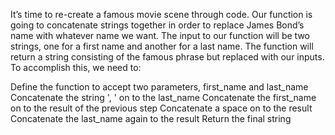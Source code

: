 It’s time to re-create a famous movie scene through code. Our function is going to concatenate strings together in order to replace James Bond’s name with whatever name we want. The input to our function will be two strings, one for a first name and another for a last name. The function will return a string consisting of the famous phrase but replaced with our inputs. To accomplish this, we need to:

Define the function to accept two parameters, first_name and last_name
Concatenate the string ', ' on to the last_name
Concatenate the first_name on to the result of the previous step
Concatenate a space on to the result
Concatenate the last_name again to the result
Return the final string